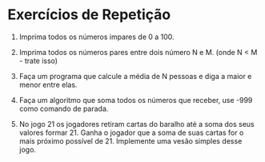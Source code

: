 # Exercícios de Repetição

1. Imprima todos os números impares de 0 a 100.

2. Imprima todos os números pares entre dois número N e M. (onde N < M - trate isso)

3. Faça um programa que calcule a média de N pessoas e diga a maior  e menor entre elas.

4. Faça um algoritmo que soma todos os números que receber, use -999 como comando de parada.

5. No jogo 21 os jogadores retiram cartas do baralho até a soma dos seus valores formar 21. Ganha o jogador que a soma de suas cartas for o mais próximo possível de 21. Implemente uma vesão simples desse jogo.